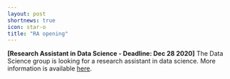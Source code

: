 ```yaml
---
layout: post
shortnews: true
icon: star-o
title: "RA opening"
---
```


<b>[Research Assistant in Data Science - Deadline: Dec 28 2020]</b> The Data Science group is looking for a research assistant in data science.  More information is available <a href="https://www.su.se/english/about-the-university/work-at-su/available-jobs?rmpage=job&rmjob=13753&rmlang=UK">here</a>. 
